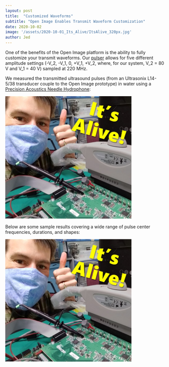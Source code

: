 ```yaml
---
layout: post
title:  "Customized Waveforms"
subtitle: "Open Image Enables Transmit Waveform Customization"
date: 2020-10-02
image: '/assets/2020-10-01_Its_Alive/ItsAlive_320px.jpg'
author: Jed
---
```


One of the benefits of the Open Image platform is the ability to fully customize your transmit waveforms. Our [pulser](http://ww1.microchip.com/downloads/en/DeviceDoc/20005639A.pdf) allows for five different amplitude settings (-V_2, -V_1, 0, +V_1, +V_2, where, for our system, V_2 = 80 V and V_1 = 40 V) sampled at 220 MHz.

We measured the transmitted ultrasound pulses (from an Ultrasonix L14-5/38 transducer couple to the Open Image prototype) in water using a [Precision Acoustics Needle Hydrophone](https://www.acoustics.co.uk/product-category/pressure-measurement/needle-hydrophones/):

<img src="\assets\2020-10-01_Its_Alive\ItsAlive.jpg" style="width:400px;"/>

Below are some sample results covering a wide range of pulse center frequencies, durations, and shapes:

<img src="\assets\2020-10-01_Its_Alive\ItsAlive.jpg" style="width:400px;"/>
